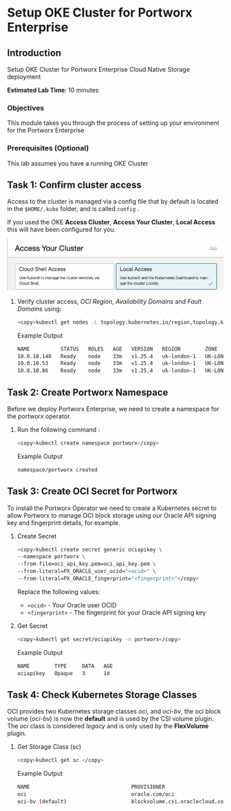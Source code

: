 # Setup OKE Cluster for Portworx Enterprise

## Introduction

Setup OKE Cluster for Portworx Enterprise Cloud Native Storage deployment

**Estimated Lab Time**: 10 minutes

### Objectives

This module takes you through the process of setting up your environment for the Portworx Enterprise

### Prerequisites (Optional)

This lab assumes you have a running OKE Cluster

## Task 1: Confirm cluster access

Access to the cluster is managed via a config file that by default is located in the `$HOME/.kube` folder, and is called `config` .

If you used the OKE **Access Cluster**, **Access Your Cluster**, **Local Access** this will have been configured for you.

  ![Access Your Cluster](images/local-access.png)

1. Verify cluster access, *OCI Region*, *Availability Domains* and *Fault Domains* using:

    ```bash
    <copy>kubectl get nodes -L topology.kubernetes.io/region,topology.kubernetes.io/zone,oci.oraclecloud.com/fault-domain</copy>
    ```

    Example Output

    ```bash
    NAME          STATUS   ROLES   AGE   VERSION   REGION        ZONE               FAULT-DOMAIN
    10.0.10.148   Ready    node    33m   v1.25.4   uk-london-1   UK-LONDON-1-AD-1   FAULT-DOMAIN-3
    10.0.10.53    Ready    node    33m   v1.25.4   uk-london-1   UK-LONDON-1-AD-3   FAULT-DOMAIN-1
    10.0.10.86    Ready    node    33m   v1.25.4   uk-london-1   UK-LONDON-1-AD-2   FAULT-DOMAIN-2
    ```

## Task 2: Create Portworx Namespace

Before we deploy Portworx Enterprise, we need to create a namespace for the portworx operator.

1. Run the following command :

    ```bash
    <copy>kubectl create namespace portworx</copy>
    ```

    Example Output

    ```bash
    namespace/portworx created
    ```

## Task 3: Create OCI Secret for Portworx

To install the Portworx Operator we need to create a Kubernetes secret to allow Portworx to manage OCI block storage using our Oracle API signing key and fingerprint details, for example.

1. Create Secret

    ```bash
    <copy>kubectl create secret generic ociapikey \
    --namespace portworx \
    --from-file=oci_api_key.pem=oci_api_key.pem \
    --from-literal=PX_ORACLE_user_ocid="<ocid>" \
    --from-literal=PX_ORACLE_fingerprint="<fingerprint>"</copy>
    ```

    Replace the following values:

    - `<ocid>` - Your Oracle user OCID
    - `<fingerprint>` - The fingerprint for your Oracle API signing key

2. Get Secret

    ```bash
    <copy>kubectl get secret/ociapikey -n portworx</copy>
    ```

    Example Output

    ```bash
    NAME        TYPE     DATA   AGE
    ociapikey   Opaque   3      1d
    ```

## Task 4: Check Kubernetes Storage Classes

OCI provides two Kubernetes storage classes *oci*, and *oci-bv*, the oci block volume (*oci-bv*) is now the **default** and is used by the CSI volume plugin. The *oci* class is considered *legacy* and is only used by the **FlexVolume** plugin.

1. Get Storage Class (sc)

    ```bash
    <copy>kubectl get sc </copy>
    ```

    Example Output

    ```bash
    NAME                                 PROVISIONER                       RECLAIMPOLICY   VOLUMEBINDINGMODE      ALLOWVOLUMEEXPANSION   AGE
    oci                                  oracle.com/oci                    Delete          Immediate              false                  9d
    oci-bv (default)                     blockvolume.csi.oraclecloud.com   Delete          WaitForFirstConsumer   true                   9d
    ```

